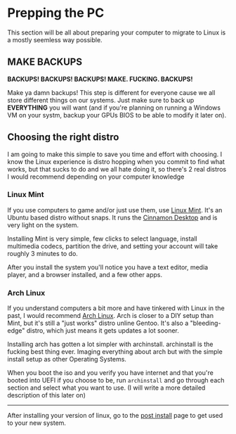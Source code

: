 # Prepping the PC

This section will be all about preparing your computer to migrate to Linux is a mostly seemless way possible.

## MAKE BACKUPS

**BACKUPS! BACKUPS! BACKUPS! MAKE. FUCKING. BACKUPS!**

Make ya damn backups! This step is different for everyone cause we all store different things on our systems. Just make sure to back up **EVERYTHING** you will want (and if you're planning on running a Windows VM on your systm, backup your GPUs BIOS to be able to modify it later on).

## Choosing the right distro

I am going to make this simple to save you time and effort with choosing. I know the Linux experience is distro hopping when you commit to find what works, but that sucks to do and we all hate doing it, so there's 2 real distros I would recommend depending on your computer knowledge

### Linux Mint

If you use computers to game and/or just use them, use [Linux Mint](https://linuxmint.com). It's an Ubuntu based distro without snaps. It runs the [Cinnamon Desktop](https://en.wikipedia.org/wiki/Cinnamon_(desktop_environment)) and is very light on the system.

Installing Mint is very simple, few clicks to select language, install multimedia codecs, partition the drive, and setting your account will take roughly 3 minutes to do.

After you install the system you'll notice you have a text editor, media player, and a browser installed, and a few other apps.

### Arch Linux

If you understand computers a bit more and have tinkered with Linux in the past, I would recommend [Arch Linux](https://archlinux.org). Arch is closer to a DIY setup than Mint, but it's still a "just works" distro unline Gentoo. It's also a "bleeding-edge" distro, which just means it gets updates a lot sooner.

Installing arch has gotten a lot simpler with archinstall. archinstall is the fucking best thing ever. Imaging everything about arch but with the simple install setup as other Operating Systems.

When you boot the iso and you verify you have internet and that you're booted into UEFI if you choose to be, run `archinstall` and go through each section and select what you want to use. (I will write a more detailed description of this later on)

---

After installing your version of linux, go to the [post install](../post) page to get used to your new system.
